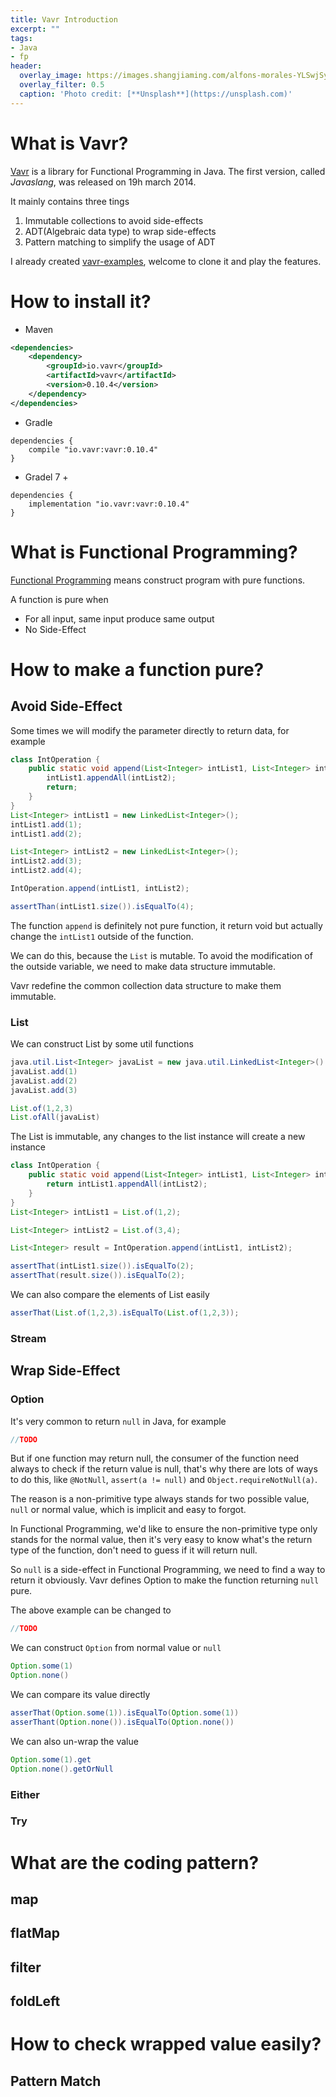 ```yaml
---
title: Vavr Introduction
excerpt: ""
tags:
- Java
- fp
header:
  overlay_image: https://images.shangjiaming.com/alfons-morales-YLSwjSy7stw-unsplash.jpeg
  overlay_filter: 0.5
  caption: 'Photo credit: [**Unsplash**](https://unsplash.com)'
---
```


# What is Vavr?

[Vavr](https://www.vavr.io/) is a library for Functional Programming in Java. The first version, called _Javaslang_, was released on 19h march 2014.

It mainly contains three tings
1. Immutable collections to avoid side-effects
2. ADT(Algebraic data type) to wrap side-effects
3. Pattern matching to simplify the usage of ADT

I already created [vavr-examples](https://github.com/sjmyuan/vavr-examples), welcome to clone it and play the features.

# How to install it?

* Maven
```xml
<dependencies>
    <dependency>
        <groupId>io.vavr</groupId>
        <artifactId>vavr</artifactId>
        <version>0.10.4</version>
    </dependency>
</dependencies>
```

* Gradle
```
dependencies {
    compile "io.vavr:vavr:0.10.4"
}
```

* Gradel 7 +

```
dependencies {
    implementation "io.vavr:vavr:0.10.4"
}
```

# What is Functional Programming?

[Functional Programming](https://blog.shangjiaming.com/scala%20tutorial/what-is-fp/) means construct program with pure functions.

A function is pure when
* For all input, same input produce same output
* No Side-Effect

# How to make a function pure?

## Avoid Side-Effect

Some times we will modify the parameter directly to return data, for example
```java
class IntOperation {
	public static void append(List<Integer> intList1, List<Integer> intList2){
		intList1.appendAll(intList2);
		return;
	}
}
List<Integer> intList1 = new LinkedList<Integer>();
intList1.add(1);
intList1.add(2);

List<Integer> intList2 = new LinkedList<Integer>();
intList2.add(3);
intList2.add(4);

IntOperation.append(intList1, intList2);

assertThan(intList1.size()).isEqualTo(4);

```

The function `append` is definitely not pure function, it return void but actually change the `intList1` outside of the function.

We can do this, because the `List` is mutable. To avoid the modification of the outside variable, we need to make data structure immutable.

Vavr redefine the common collection data structure to make them immutable.

### List

We can construct List by some util functions

```java
java.util.List<Integer> javaList = new java.util.LinkedList<Integer>()
javaList.add(1)
javaList.add(2)
javaList.add(3)

List.of(1,2,3)
List.ofAll(javaList)
```

The List is immutable, any changes to the list instance will create a new instance

```java
class IntOperation {
	public static void append(List<Integer> intList1, List<Integer> intList2){
		return intList1.appendAll(intList2);
	}
}
List<Integer> intList1 = List.of(1,2);

List<Integer> intList2 = List.of(3,4);

List<Integer> result = IntOperation.append(intList1, intList2);

assertThat(intList1.size()).isEqualTo(2);
assertThat(result.size()).isEqualTo(2);
```

We can also compare the elements of List easily
```java
asserThat(List.of(1,2,3).isEqualTo(List.of(1,2,3));
```

### Stream

## Wrap Side-Effect

### Option

It's very common to return `null` in Java, for example
```java
//TODO
```
But if one function may return null, the consumer of the function need always to check if the return value is null, that's why there are lots of ways to do this, like `@NotNull`, `assert(a != null)` and `Object.requireNotNull(a)`.

The reason is a non-primitive type always stands for two possible value, `null` or normal value, which is implicit and easy to forgot.

In Functional Programming, we'd like to ensure the non-primitive type only stands for the normal value, then it's very easy to know what's the return type of the function, don't need to guess if it will return null.

So `null` is a side-effect in Functional Programming, we need to find a way to return it obviously. Vavr defines Option to make the function returning `null` pure.

The above example can be changed to 

```java
//TODO
```

We can construct `Option` from normal value or `null`

```java
Option.some(1)
Option.none()
```

We can compare its value directly

```java
asserThat(Option.some(1)).isEqualTo(Option.some(1))
asserThant(Option.none()).isEqualTo(Option.none())
```

We can also un-wrap the value

```java
Option.some(1).get
Option.none().getOrNull
```

### Either

### Try

# What are the coding pattern?

## map

## flatMap

## filter

## foldLeft

# How to check wrapped value easily?

## Pattern Match
